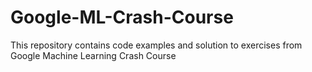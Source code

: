 # Google-ML-Crash-Course
This repository contains code examples and solution to exercises from Google Machine Learning Crash Course

